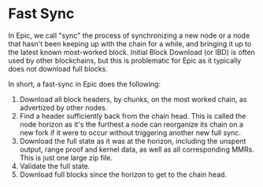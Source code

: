 # Fast Sync

In Epic, we call "sync" the process of synchronizing a new node or a node that
hasn't been keeping up with the chain for a while, and bringing it up to the
latest known most-worked block. Initial Block Download (or IBD) is often used
by other blockchains, but this is problematic for Epic as it typically does not
download full blocks.

In short, a fast-sync in Epic does the following:

1. Download all block headers, by chunks, on the most worked chain, as
   advertized by other nodes.
1. Find a header sufficiently back from the chain head. This is called the node
   horizon as it's the furthest a node can reorganize its chain on a new fork if
   it were to occur without triggering another new full sync.
1. Download the full state as it was at the horizon, including the unspent
   output, range proof and kernel data, as well as all corresponding MMRs. This is
   just one large zip file.
1. Validate the full state.
1. Download full blocks since the horizon to get to the chain head.

